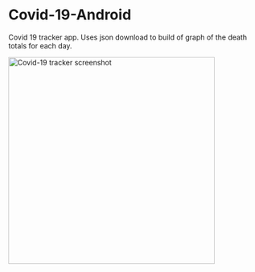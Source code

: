 # Covid-19-Android

Covid 19 tracker app. Uses json download to build of graph of the death totals for each day.

<img width="410" alt="Covid-19 tracker screenshot" src="https://user-images.githubusercontent.com/56987848/108723662-23fec300-74ea-11eb-8caf-fe9b1f12c121.png">
